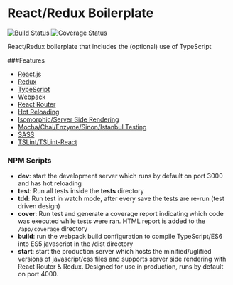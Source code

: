# React/Redux Boilerplate
[![Build Status](https://travis-ci.org/erik-sn/webapp.svg?branch=master)](https://travis-ci.org/erik-sn/webapp)
[![Coverage Status](https://coveralls.io/repos/github/erik-sn/webapp/badge.svg?branch=master)](https://coveralls.io/github/erik-sn/webapp?branch=master)

React/Redux boilerplate that includes the (optional) use of TypeScript

###Features
- [React.js](https://facebook.github.io/react/)
- [Redux](https://github.com/reactjs/redux)
- [TypeScript](https://www.typescriptlang.org/index.html)
- [Webpack](https://webpack.github.io/)
- [React Router](https://github.com/reactjs/react-router)
- [Hot Reloading](https://github.com/gaearon/react-hot-loader)
- [Isomorphic/Server Side Rendering](http://nerds.airbnb.com/isomorphic-javascript-future-web-apps/)
- [Mocha/Chai/Enzyme/Sinon/Istanbul Testing](https://mochajs.org/)
- [SASS](http://sass-lang.com/)
- [TSLint/TSLint-React](https://palantir.github.io/tslint/)


### NPM Scripts
- <b>dev</b>: start the development server which runs by default on port 3000 and has hot reloading
- <b>test</b>: Run all tests inside the __tests__ directory
- <b>tdd</b>: Run test in watch mode, after every save the tests are re-run (test driven design)
- <b>cover</b>: Run test and generate a coverage report indicating which code was executed while tests were ran. HTML report
is added to the `/app/coverage` directory
- <b>build</b>: run the webpack build configuration to compile TypeScript/ES6 into ES5 javascript in the /dist directory
- <b>start</b>: start the production server which hosts the minified/uglified versions of javascript/css files and supports
server side rendering with React Router & Redux. Designed for use in production, runs by default on port 4000.